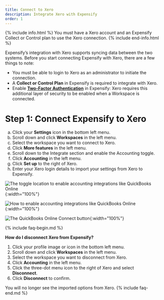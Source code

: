 ```yaml
---
title: Connect to Xero
description: Integrate Xero with Expensify
order: 1
---
```


{% include info.html %}
You must have a Xero account and an Expensify Collect or Control plan to use the Xero connection.
{% include end-info.html %}
 
Expensify’s integration with Xero supports syncing data between the two systems. Before you start connecting Expensify with Xero, there are a few things to note:

- You must be able to login to Xero as an administrator to initiate the connection.
- A **Collect or Control Plan** in Expensify is required to integrate with Xero.
- Enable **[Two-Factor Authentication](https://help.expensify.com/articles/new-expensify/settings/Enable-Two-Factor-Authentication)** in Expensify: Xero requires this additional layer of security to be enabled when a Workspace is connected.

# Step 1: Connect Expensify to Xero

<ol type="a">
   <li>Click your <b>Settings</b> icon in the bottom left menu.</li>
   <li>Scroll down and click <b>Workspaces</b> in the left menu.</li>
   <li>Select the workspace you want to connect to Xero.</li>
   <li>Click <b>More features</b> in the left menu.</li>
   <li>Scroll down to the Integrate section and enable the Accounting toggle.</li>
   <li>Click <b>Accounting</b> in the left menu.</li>
   <li>Click <b>Set up</b> to the right of Xero.</li>
   <li>Enter your Xero login details to import your settings from Xero to Expensify.</li>
</ol>

![The toggle location to enable accounting integrations like QuickBooks Online]({{site.url}}/assets/images/ExpensifyHelp-Xero-1.png){:width="100%"}

![How to enable accounting integrations like QuickBooks Online]({{site.url}}/assets/images/ExpensifyHelp-Xero-2.png){:width="100%"}

![The QuickBooks Online Connect button]({{site.url}}/assets/images/ExpensifyHelp-Xero-3.png){:width="100%"}

{% include faq-begin.md %}

**How do I disconnect Xero from Expensify?**

1. Click your profile image or icon in the bottom left menu.
2. Scroll down and click **Workspaces** in the left menu. 
3. Select the workspace you want to disconnect from Xero. 
4. Click **Accounting** in the left menu.
5. Click the three-dot menu icon to the right of Xero and select **Disconnect**.
6. Click **Disconnect** to confirm. 

You will no longer see the imported options from Xero.
{% include faq-end.md %}
